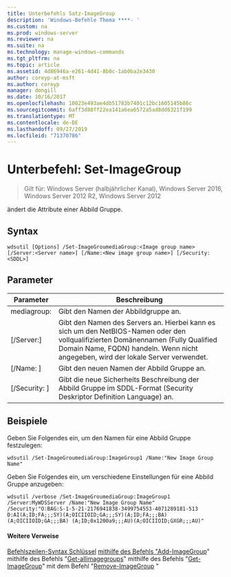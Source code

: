```yaml
---
title: Unterbefehls Satz-ImageGroup
description: 'Windows-Befehle Thema ****- '
ms.custom: na
ms.prod: windows-server
ms.reviewer: na
ms.suite: na
ms.technology: manage-windows-commands
ms.tgt_pltfrm: na
ms.topic: article
ms.assetid: 4d86946a-e261-4d41-8b0c-1ab0ba2e3430
author: coreyp-at-msft
ms.author: coreyp
manager: dongill
ms.date: 10/16/2017
ms.openlocfilehash: 10023e493ae4db51783b7401c12bc1605145b86c
ms.sourcegitcommit: 6aff3d88ff22ea141a6ea6572a5ad8dd6321f199
ms.translationtype: MT
ms.contentlocale: de-DE
ms.lasthandoff: 09/27/2019
ms.locfileid: "71370786"
---
```

# <a name="subcommand-set-imagegroup"></a>Unterbefehl: Set-ImageGroup

>Gilt für: Windows Server (halbjährlicher Kanal), Windows Server 2016, Windows Server 2012 R2, Windows Server 2012

ändert die Attribute einer Abbild Gruppe.
## <a name="syntax"></a>Syntax
```
wdsutil [Options] /Set-ImageGroumediaGroup:<Image group name> [/Server:<Server name>] [/Name:<New image group name>] [/Security:<SDDL>]
```
## <a name="parameters"></a>Parameter
|Parameter|Beschreibung|
|-------|--------|
mediagroup: <Image group name>|Gibt den Namen der Abbildgruppe an.|
|[/Server:<Server name>]|Gibt den Namen des Servers an. Hierbei kann es sich um den NetBIOS-Namen oder den vollqualifizierten Domänennamen (Fully Qualified Domain Name, FQDN) handeln. Wenn nicht angegeben, wird der lokale Server verwendet.|
|[/Name: <New image group name>]|Gibt den neuen Namen der Abbild Gruppe an.|
|[/Security: <SDDL>]|Gibt die neue Sicherheits Beschreibung der Abbild Gruppe im SDDL-Format (Security Deskriptor Definition Language) an.|
## <a name="BKMK_examples"></a>Beispiele
Geben Sie Folgendes ein, um den Namen für eine Abbild Gruppe festzulegen:
```
wdsutil /Set-ImageGroumediaGroup:ImageGroup1 /Name:"New Image Group Name"
```
Geben Sie Folgendes ein, um verschiedene Einstellungen für eine Abbild Gruppe anzugeben:
```
wdsutil /verbose /Set-ImageGroumediaGroup:ImageGroup1 /Server:MyWDSServer /Name:"New Image Group Name" 
/Security:"O:BAG:S-1-5-21-2176941838-3499754553-4071289181-513 D:AI(A;ID;FA;;;SY)(A;OICIIOID;GA;;;SY)(A;ID;FA;;;BA)(A;OICIIOID;GA;;;BA) (A;ID;0x1200a9;;;AU)(A;OICIIOID;GXGR;;;AU)"
```
#### <a name="additional-references"></a>Weitere Verweise
[Befehlszeilen-Syntax Schlüssel](command-line-syntax-key.md)
[mithilfe des Befehls "Add-ImageGroup](using-the-add-imagegroup-command.md)" 
 mithilfe des Befehls "[Get-allimagegroups](using-the-get-allimagegroups-command.md)" 
 mithilfe des Befehls "[Get-ImageGroup](using-the-get-imagegroup-command.md)" 
 mit dem Befehl "[Remove-ImageGroup](using-the-remove-imagegroup-command.md) "
